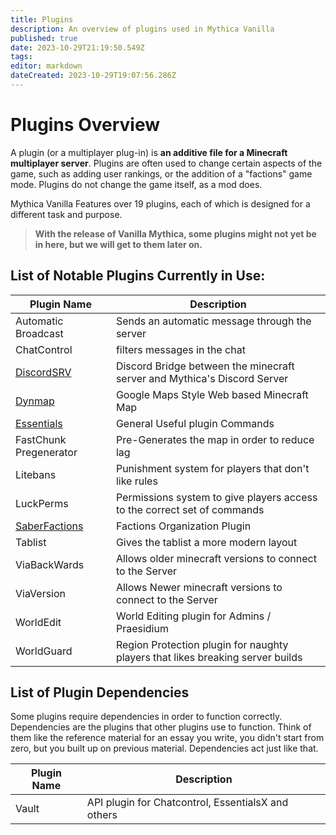 ```yaml
---
title: Plugins
description: An overview of plugins used in Mythica Vanilla
published: true
date: 2023-10-29T21:19:50.549Z
tags: 
editor: markdown
dateCreated: 2023-10-29T19:07:56.286Z
---
```


# Plugins Overview
A plugin (or a multiplayer plug-in) is **an additive file for a Minecraft multiplayer server**. Plugins are often used to change certain aspects of the game, such as adding user rankings, or the addition of a "factions" game mode. Plugins do not change the game itself, as a mod does.

Mythica Vanilla Features over 19 plugins, each of which is designed for a different task and purpose.
> **With the release of Vanilla Mythica, some plugins might not yet be in here, but we will get to them later on.**

## List of Notable Plugins Currently in Use:
| Plugin Name | Description |
|-------------|-------------|
| Automatic Broadcast | Sends an automatic message through the server |
| ChatControl | filters messages in the chat |
| [DiscordSRV](/mythica/vanilla/plugins/discordsrv) | Discord Bridge between the minecraft server and Mythica's Discord Server |
| [Dynmap](/mythica/vanilla/plugins/dynmap) | Google Maps Style Web based Minecraft Map |
| [Essentials](/mythica/vanilla/plugins/EssentialsX) | General Useful plugin Commands |
| FastChunk Pregenerator | Pre-Generates the map in order to reduce lag |
| Litebans | Punishment system for players that don't like rules |
| LuckPerms | Permissions system to give players access to the correct set of commands|
| [SaberFactions](/mythica/vanilla/plugins/factions) | Factions Organization Plugin |
| Tablist | Gives the tablist a more modern layout |
| ViaBackWards | Allows older minecraft versions to connect to the Server |
| ViaVersion | Allows Newer minecraft versions to connect to the Server |
| WorldEdit | World Editing plugin for Admins / Praesidium |
| WorldGuard | Region Protection plugin for naughty players that likes breaking server builds |



## List of Plugin Dependencies
Some plugins require dependencies in order to function correctly. Dependencies are the plugins that other plugins use to function. Think of them like the reference material for an essay you write, you didn't start from zero, but you built up on previous material. Dependencies act just like that.

| Plugin Name | Description |
|-------------|-------------|
| Vault | API plugin for Chatcontrol, EssentialsX and others |